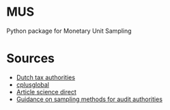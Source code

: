 # MUS
Python package for Monetary Unit Sampling

# Sources
- [Dutch tax authorities](https://download.belastingdienst.nl/belastingdienst/docs/cab_dv4221z3fd.pdf)
- [cplusglobal](https://cplusglobal.wordpress.com/2014/04/15/monetary-unit-sampling-mus/)
- [Article science direct](https://www.sciencedirect.com/science/article/pii/S0888613X00000463)
- [Guidance on sampling methods for audit authorities](https://ec.europa.eu/regional_policy/sources/docgener/informat/2014/guidance_sampling_method_en.pdf)
